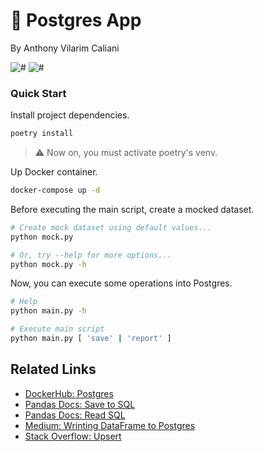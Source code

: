 # 🐘 Postgres App

By Anthony Vilarim Caliani

![#](https://img.shields.io/badge/licence-MIT-lightseagreen.svg)
![#](https://img.shields.io/badge/python-3.9.x-yellow.svg)

### Quick Start

Install project dependencies.

```bash
poetry install
```

> ⚠️ Now on, you must activate poetry's venv.

Up Docker container.
```bash
docker-compose up -d
```

Before executing the main script, create a mocked dataset.

```bash
# Create mock dataset using default values...
python mock.py

# Or, try --help for more options...
python mock.py -h
```

Now, you can execute some operations into Postgres.
```bash
# Help
python main.py -h

# Execute main script
python main.py [ 'save' | 'report' ]
```

## Related Links

- [DockerHub: Postgres](https://hub.docker.com/_/postgres)
- [Pandas Docs: Save to SQL](https://pandas.pydata.org/docs/reference/api/pandas.DataFrame.to_sql.html)
- [Pandas Docs: Read SQL](https://pandas.pydata.org/docs/reference/api/pandas.read_sql.html)
- [Medium: Wrinting DataFrame to Postgres](https://towardsdatascience.com/upload-your-pandas-dataframe-to-your-database-10x-faster-eb6dc6609ddf)
- [Stack Overflow: Upsert](https://stackoverflow.com/a/62379384)
